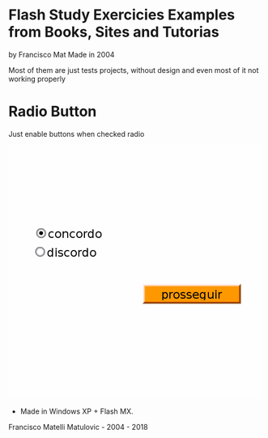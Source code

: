# Flash Study Exercicies Examples from Books, Sites and Tutorias
by Francisco Mat
Made in 2004

Most of them are just tests projects, without design and even most of it not working properly

# Radio Button
Just enable buttons when checked radio

![Du Fay Law](2018-06-10-study-example.png)

* Made in Windows XP + Flash MX.

Francisco Matelli Matulovic - 2004 - 2018
